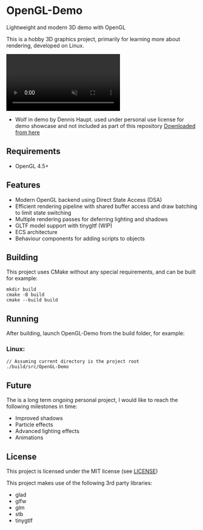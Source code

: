 # OpenGL-Demo
Lightweight and modern 3D demo with OpenGL

This is a hobby 3D graphics project, primarily for learning more about rendering, developed on Linux.

<video src="demo_bounce.mp4" autoplay loop muted playsinline></video>


* Wolf in demo by Dennis Haupt. used under personal use license for demo showcase and not included as part of this repository
[Downloaded from here](https://free3d.com/3d-model/wolf-rigged-and-game-ready-42808.html)

## Requirements
- OpenGL 4.5+

## Features
- Modern OpenGL backend using Direct State Access (DSA)
- Efficient rendering pipeline with shared buffer access and draw batching to limit state switching
- Multiple rendering passes for deferring lighting and shadows
- GLTF model support with tinygltf (WIP)
- ECS architecture
- Behaviour components for adding scripts to objects

## Building
This project uses CMake without any special requirements, and can be built for example:
```
mkdir build
cmake -B build
cmake --build build
```

## Running
After building, launch OpenGL-Demo from the build folder, for example:

### Linux:
```
// Assuming current directory is the project root
./build/src/OpenGL-Demo
```

## Future
The is a long term ongoing personal project, I would like to reach the following milestones in time:
- Improved shadows
- Particle effects
- Advanced lighting effects
- Animations


## License
This project is licensed under the MIT license (see [LICENSE](LICENSE))

This project makes use of the following 3rd party libraries:
- glad
- glfw
- glm
- stb
- tinygtlf
